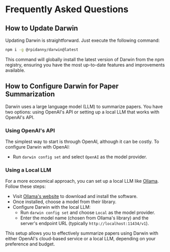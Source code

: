 # Frequently Asked Questions

## How to Update Darwin

Updating Darwin is straightforward. Just execute the following command:

```bash
npm i -g @rpidanny/darwin@latest
```

This command will globally install the latest version of Darwin from the npm registry, ensuring you have the most up-to-date features and improvements available.

## How to Configure Darwin for Paper Summarization

Darwin uses a large language model (LLM) to summarize papers. You have two options: using OpenAI's API or setting up a local LLM that works with OpenAI's API.

### Using OpenAI's API

The simplest way to start is through OpenAI, although it can be costly. To configure Darwin with OpenAI:

- Run `darwin config set` and select `OpenAI` as the model provider.

### Using a Local LLM

For a more economical approach, you can set up a local LLM like [Ollama](https://ollama.com/). Follow these steps:

- Visit [Ollama's website](https://ollama.com/) to download and install the software.
- Once installed, choose a model from their library.
- Configure Darwin with the local LLM:
  - Run `darwin config set` and choose `Local` as the model provider.
  - Enter the model name (chosen from Ollama's library) and the server's endpoint URL (typically `http://localhost:11434/v1`).

This setup allows you to effectively summarize papers using Darwin with either OpenAI's cloud-based service or a local LLM, depending on your preference and budget.
